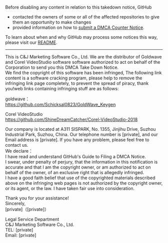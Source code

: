 Before disabling any content in relation to this takedown notice, GitHub
- contacted the owners of some or all of the affected repositories to give them an opportunity to make changes
- provided information on how to [submit a DMCA Counter Notice](https://docs.github.com/en/articles/guide-to-submitting-a-dmca-counter-notice).

To learn about when and why GitHub may process some notices this way, please visit our [README](https://github.com/github/dmca/blob/master/README.md).

---

This is C&J Marketing Software Co., Ltd. We are the distributor of Goldwave and Corel VideoStudio software software authorized to act on behalf of the Corporation to send you this DMCA Take Down Notice.  
We find the copyright of this software has been infringed, The following link content is a software cracking program, please help to remove the infringing link page completely, to prevent the spread of piracy, thank you!web links containing infringing stuff are as follows:

goldwave：  
https://github.com/Schicksal0823/GoldWave_Keygen

Corel VideoStudio  
https://github.com/ShineDreamCatcher/Corel-VideoStudio-2018

Our company is located at A311 SISPARK, No. 1355, Jinjihu Drive, Suzhou Industrial Park, Suzhou, China. Our telephone number is [private], and our Email address is [private]. If you have any problem, please feel free to contact us.  
We declare：   
I have read and understand GitHub's Guide to Filing a DMCA Notice.  
I swear, under penalty of perjury, that the information in this notification is accurate and that I am the copyright owner, or am authorized to act on behalf of the owner, of an exclusive right that is allegedly infringed.  
I have a good faith belief that use of the copyrighted materials described above on the infringing web pages is not authorized by the copyright owner, or its agent, or the law. I have taken fair use into consideration.

Thank you for your assistance!  
Sincerely,  
[private]（[private]）

Legal Service Department  
C&J Marketing Software Co., Ltd.  
TEL: [private]  
Email: [private]
